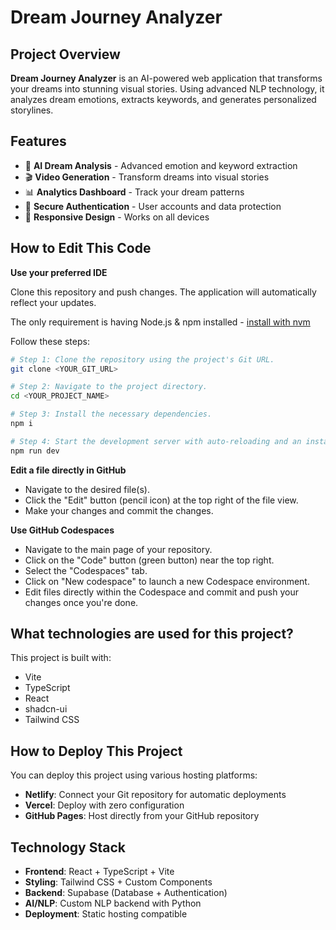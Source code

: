 # Dream Journey Analyzer

## Project Overview

**Dream Journey Analyzer** is an AI-powered web application that transforms your dreams into stunning visual stories. Using advanced NLP technology, it analyzes dream emotions, extracts keywords, and generates personalized storylines.

## Features

- 🧠 **AI Dream Analysis** - Advanced emotion and keyword extraction
- 🎬 **Video Generation** - Transform dreams into visual stories
- 📊 **Analytics Dashboard** - Track your dream patterns
- 🔐 **Secure Authentication** - User accounts and data protection
- 📱 **Responsive Design** - Works on all devices

## How to Edit This Code

**Use your preferred IDE**

Clone this repository and push changes. The application will automatically reflect your updates.

The only requirement is having Node.js & npm installed - [install with nvm](https://github.com/nvm-sh/nvm#installing-and-updating)

Follow these steps:

```sh
# Step 1: Clone the repository using the project's Git URL.
git clone <YOUR_GIT_URL>

# Step 2: Navigate to the project directory.
cd <YOUR_PROJECT_NAME>

# Step 3: Install the necessary dependencies.
npm i

# Step 4: Start the development server with auto-reloading and an instant preview.
npm run dev
```

**Edit a file directly in GitHub**

- Navigate to the desired file(s).
- Click the "Edit" button (pencil icon) at the top right of the file view.
- Make your changes and commit the changes.

**Use GitHub Codespaces**

- Navigate to the main page of your repository.
- Click on the "Code" button (green button) near the top right.
- Select the "Codespaces" tab.
- Click on "New codespace" to launch a new Codespace environment.
- Edit files directly within the Codespace and commit and push your changes once you're done.

## What technologies are used for this project?

This project is built with:

- Vite
- TypeScript
- React
- shadcn-ui
- Tailwind CSS

## How to Deploy This Project

You can deploy this project using various hosting platforms:

- **Netlify**: Connect your Git repository for automatic deployments
- **Vercel**: Deploy with zero configuration
- **GitHub Pages**: Host directly from your GitHub repository

## Technology Stack

- **Frontend**: React + TypeScript + Vite
- **Styling**: Tailwind CSS + Custom Components
- **Backend**: Supabase (Database + Authentication)
- **AI/NLP**: Custom NLP backend with Python
- **Deployment**: Static hosting compatible
